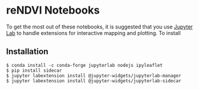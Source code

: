 # reNDVI Notebooks

To get the most out of these notebooks, it is suggested that you use [Jupyter Lab](https://jupyterlab.readthedocs.io/en/stable/) to handle extensions for interactive mapping and plotting. To install

## Installation

```
$ conda install -c conda-forge jupyterlab nodejs ipyleaflet
$ pip install sidecar
$ jupyter labextension install @jupyter-widgets/jupyterlab-manager
$ jupyter labextension install @jupyter-widgets/jupyterlab-sidecar
```
